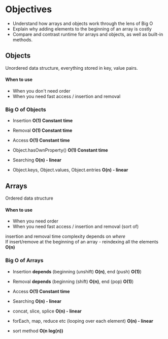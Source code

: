 # Objectives
- Understand how arrays and objects work through the lens of Big O
- Explain why adding elements to the beginning of an array is costly
- Compare and contrast runtime for arrays and objects, as well as built-in methods.

## Objects
Unordered data structure, everything stored in key, value pairs.

#### When to use
- When you don't need order
- When you need fast access / insertion and removal

### Big O of Objects
- Insertion __O(1) Constant time__
- Removal __O(1) Constant time__
- Access __O(1) Constant time__
- Object.hasOwnProperty() __O(1) Constant time__

- Searching __O(n) - linear__
- Object.keys, Object.values, Object.entries __O(n) - linear__

## Arrays
Ordered data structure

#### When to use
- When you need order
- When you need fast access / insertion and removal (sort of)

insertion and removal time complexity depends on _where_  
If insert/remove at the beginning of an array -  reindexing all the elements  __O(n)__ 

### Big O of Arrays
- Insertion __depends__ (beginning (unshift) __O(n)__, end (push) __O(1)__) 
- Removal __depends__ (beginning (shift) __O(n)__, end (pop) __O(1)__)
- Access __O(1) Constant time__

- Searching __O(n) - linear__
- concat, slice, splice __O(n) - linear__
- forEach, map, reduce etc (looping over each element) __O(n) - linear__

- sort method __O(n log(n))__